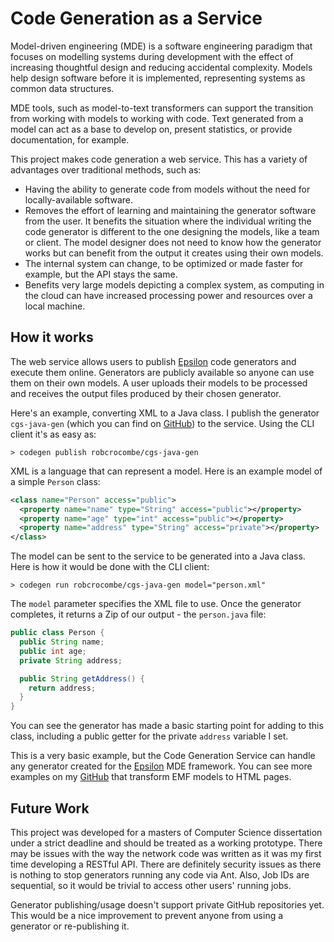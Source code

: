 # Code Generation as a Service

Model-driven engineering (MDE) is a software engineering paradigm that focuses on modelling systems during development with the effect of increasing thoughtful design and reducing accidental complexity. Models help design software before it is implemented, representing systems as common data structures.

MDE tools, such as model-to-text transformers can support the transition from working with models to working with code. Text generated from a model can act as a base to develop on, present statistics, or provide documentation, for example.

This project makes code generation a web service. This has a variety of advantages over traditional methods, such as:

- Having the ability to generate code from models without the need for locally-available software.
- Removes the effort of learning and maintaining the generator software from the user. It benefits the situation where the individual writing the code generator is different to the one designing the models, like a team or client. The model designer does not need to know how the generator works but can benefit from the output it creates using their own models.
- The internal system can change, to be optimized or made faster for example, but the API stays the same.
- Benefits very large models depicting a complex system, as computing in the cloud can have increased processing power and resources over a local machine.

## How it works

The web service allows users to publish [Epsilon](http://www.eclipse.org/epsilon/) code generators and execute them online. Generators are publicly available so anyone can use them on their own models. A user uploads their models to be processed and receives the output files produced by their chosen generator.

Here's an example, converting XML to a Java class. I publish the generator `cgs-java-gen` (which you can find on [GitHub](https://github.com/robcrocombe/cgs-java-gen/)) to the service. Using the CLI client it's as easy as:

```
> codegen publish robcrocombe/cgs-java-gen
```

XML is a language that can represent a model. Here is an example model of a simple `Person` class:

```xml
<class name="Person" access="public">
  <property name="name" type="String" access="public"></property>
  <property name="age" type="int" access="public"></property>
  <property name="address" type="String" access="private"></property>
</class>
```

The model can be sent to the service to be generated into a Java class. Here is how it would be done with the CLI client:

```
> codegen run robcrocombe/cgs-java-gen model="person.xml"
```

The `model` parameter specifies the XML file to use. Once the generator completes, it returns a Zip of our output - the `person.java` file:

```java
public class Person {
  public String name;
  public int age;
  private String address;

  public String getAddress() {
    return address;
  }
}
```

You can see the generator has made a basic starting point for adding to this class, including a public getter for the private `address` variable I set.

This is a very basic example, but the Code Generation Service can handle any generator created for the [Epsilon](http://www.eclipse.org/epsilon/) MDE framework. You can see more examples on my [GitHub](https://github.com/search?q=user%3Arobcrocombe+cgs) that transform EMF models to HTML pages.

## Future Work

This project was developed for a masters of Computer Science dissertation under a strict deadline and should be treated as a working prototype. There may be issues with the way the network code was written as it was my first time developing a RESTful API. There are definitely security issues as there is nothing to stop generators running any code via Ant. Also, Job IDs are sequential, so it would be trivial to access other users' running jobs.

Generator publishing/usage doesn't support private GitHub repositories yet. This would be a nice improvement to prevent anyone from using a generator or re-publishing it.
